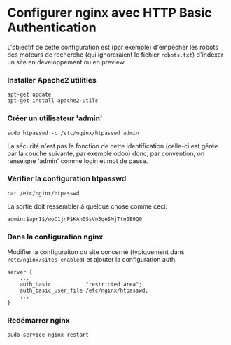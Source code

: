 # Configurer nginx avec HTTP Basic Authentication

L'objectif de cette configuration est (par exemple) d'empêcher les robots des moteurs de recherche (qui ignoreraient le fichier `robots.txt`) d'indexer un site en développement ou en preview.

### Installer Apache2 utilities

```
apt-get update
apt-get install apache2-utils
```

### Créer un utilisateur 'admin'
```
sudo htpasswd -c /etc/nginx/htpasswd admin
```
La sécurité n'est pas la fonction de cette identification (celle-ci est gérée par la couche suivante, par exemple odoo) donc, par convention, on renseigne 'admin' comme login et mot de passe.


### Vérifier la configuration htpasswd
```
cat /etc/nginx/htpasswd
```
La sortie doit ressembler à quelque chose comme ceci: 
```
admin:$apr1$/woC1jnP$KAh0SsVn5qeSMjTtn0E9Q0
```

### Dans la configuration nginx

Modifier la configuraiton du site concerné (typiquement dans `/etc/nginx/sites-enabled`) et ajouter la configuration auth.
```
server {
    ...
    auth_basic           "restricted area";
    auth_basic_user_file /etc/nginx/htpasswd;
    ...
}
```

### Redémarrer nginx
```
sudo service nginx restart
```